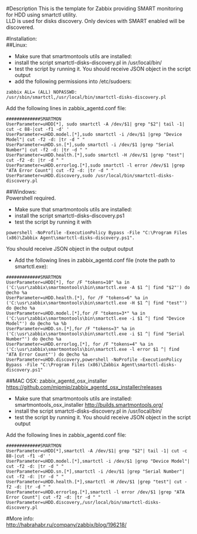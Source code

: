 #Description
This is the template for Zabbix providing SMART monitoring for HDD using smartctl utility.  
LLD is used for disks discovery.  Only devices with SMART enabled will be discovered.

#Installation:  
##Linux:  
- Make sure that smartmontools utils are installed:
- install the script smartctl-disks-discovery.pl in /usr/local/bin/
- test the script by running it. You should receive JSON object in the script output
- add the following permissions into /etc/sudoers:  
```
zabbix ALL= (ALL) NOPASSWD: /usr/sbin/smartctl,/usr/local/bin/smartctl-disks-discovery.pl
```
Add the following lines in zabbix_agentd.conf file:  
```
#############SMARTMON
UserParameter=uHDD[*], sudo smartctl -A /dev/$1| grep "$2"| tail -1| cut -c 88-|cut -f1 -d' '
UserParameter=uHDD.model.[*],sudo smartctl -i /dev/$1 |grep "Device Model"| cut -f2 -d: |tr -d " "
UserParameter=uHDD.sn.[*],sudo smartctl -i /dev/$1 |grep "Serial Number"| cut -f2 -d: |tr -d " "
UserParameter=uHDD.health.[*],sudo smartctl -H /dev/$1 |grep "test"| cut -f2 -d: |tr -d " "
UserParameter=uHDD.errorlog.[*],sudo smartctl -l error /dev/$1 |grep "ATA Error Count"| cut -f2 -d: |tr -d " "
UserParameter=uHDD.discovery,sudo /usr/local/bin/smartctl-disks-discovery.pl
```

##Windows:  
Powershell required.  

- Make sure that smartmontools utils are installed:
- install the script smartctl-disks-discovery.ps1
- test the script by running it with  
```
powershell -NoProfile -ExecutionPolicy Bypass -File "C:\Program Files (x86)\Zabbix Agent\smartctl-disks-discovery.ps1".  
``` 
You should receive JSON object in the output output
- Add the following lines in zabbix_agentd.conf file (note the path to smartctl.exe):  
```
#############SMARTMON
UserParameter=uHDD[*], for /F "tokens=10" %a in ('C:\usr\zabbix\smartmontools\bin\smartctl.exe -A $1 ^| find "$2"') do @echo %a
UserParameter=uHDD.health.[*], for /F "tokens=6" %a in ('C:\usr\zabbix\smartmontools\bin\smartctl.exe -H $1 ^| find "test"') do @echo %a
UserParameter=uHDD.model.[*],for /F "tokens=3*" %a in ('C:\usr\zabbix\smartmontools\bin\smartctl.exe -i $1 ^| find "Device Model"') do @echo %a %b
UserParameter=uHDD.sn.[*],for /F "tokens=3" %a in ('C:\usr\zabbix\smartmontools\bin\smartctl.exe -i $1 ^| find "Serial Number"') do @echo %a
UserParameter=uHDD.errorlog.[*], for /F "tokens=4" %a in ('C:\usr\zabbix\smartmontools\bin\smartctl.exe -l error $1 ^| find "ATA Error Count"') do @echo %a
UserParameter=uHDD.discovery,powershell -NoProfile -ExecutionPolicy Bypass -File "C:\Program Files (x86)\Zabbix Agent\smartctl-disks-discovery.ps1"
```


##MAC OSX: 
zabbix_agentd_osx_installer https://github.com/mipmip/zabbix_agentd_osx_installer/releases  
- Make sure that smartmontools utils are installed:
smartmontools_osx_installer  http://builds.smartmontools.org/   
- install the script smartctl-disks-discovery.pl in /usr/local/bin/
- test the script by running it. You should receive JSON object in the script output

Add the following lines in zabbix_agentd.conf file:  
```
#############SMARTMON
UserParameter=uHDD[*],smartctl -A /dev/$1| grep "$2"| tail -1| cut -c 88-|cut -f1 -d' '
UserParameter=uHDD.model.[*],smartctl -i /dev/$1 |grep "Device Model"| cut -f2 -d: |tr -d " "
UserParameter=uHDD.sn.[*],smartctl -i /dev/$1 |grep "Serial Number"| cut -f2 -d: |tr -d " "
UserParameter=uHDD.health.[*],smartctl -H /dev/$1 |grep "test"| cut -f2 -d: |tr -d " "
UserParameter=uHDD.errorlog.[*],smartctl -l error /dev/$1 |grep "ATA Error Count"| cut -f2 -d: |tr -d " "
UserParameter=uHDD.discovery,/usr/local/bin/smartctl-disks-discovery.pl
```
#More info:  
http://habrahabr.ru/company/zabbix/blog/196218/  
